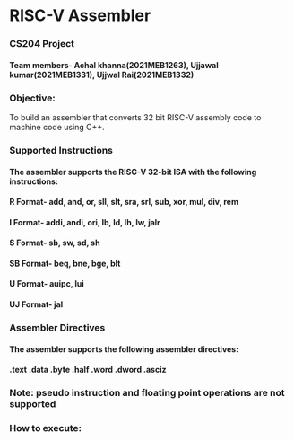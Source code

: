 # RISC-V Assembler
### CS204 Project
#### Team members-  Achal khanna(2021MEB1263),   Ujjawal kumar(2021MEB1331),  Ujjwal Rai(2021MEB1332)

### Objective:
To build an assembler that converts 32 bit RISC-V assembly code to machine code using C++.

### Supported Instructions
#### The assembler supports the RISC-V 32-bit ISA with the following instructions:
#### R Format- add, and, or, sll, slt, sra, srl, sub, xor, mul, div, rem
#### I Format- addi, andi, ori, lb, ld, lh, lw, jalr
#### S Format- sb, sw, sd, sh
#### SB Format- beq, bne, bge, blt
#### U Format- auipc, lui
#### UJ Format- jal

### Assembler Directives
#### The assembler supports the following assembler directives:
#### .text .data .byte .half .word .dword .asciz

### Note:  pseudo instruction and floating point operations are not supported


### How to execute:
#### 






